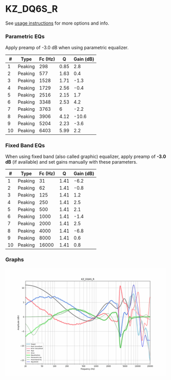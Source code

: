 # KZ_DQ6S_R
See [usage instructions](https://github.com/jaakkopasanen/AutoEq#usage) for more options and info.

### Parametric EQs
Apply preamp of -3.0 dB when using parametric equalizer.

|   # | Type    |   Fc (Hz) |    Q |   Gain (dB) |
|-----|---------|-----------|------|-------------|
|   1 | Peaking |       298 | 0.85 |         2.8 |
|   2 | Peaking |       577 | 1.63 |         0.4 |
|   3 | Peaking |      1528 | 1.71 |        -1.3 |
|   4 | Peaking |      1729 | 2.56 |        -0.4 |
|   5 | Peaking |      2516 | 2.15 |         1.7 |
|   6 | Peaking |      3348 | 2.53 |         4.2 |
|   7 | Peaking |      3763 | 6    |        -2.2 |
|   8 | Peaking |      3906 | 4.12 |       -10.6 |
|   9 | Peaking |      5204 | 2.23 |        -3.6 |
|  10 | Peaking |      6403 | 5.99 |         2.2 |

### Fixed Band EQs
When using fixed band (also called graphic) equalizer, apply preamp of **-3.0 dB** (if available) and set gains manually with these parameters.

|   # | Type    |   Fc (Hz) |    Q |   Gain (dB) |
|-----|---------|-----------|------|-------------|
|   1 | Peaking |        31 | 1.41 |        -6.2 |
|   2 | Peaking |        62 | 1.41 |        -0.8 |
|   3 | Peaking |       125 | 1.41 |         1.2 |
|   4 | Peaking |       250 | 1.41 |         2.5 |
|   5 | Peaking |       500 | 1.41 |         2.1 |
|   6 | Peaking |      1000 | 1.41 |        -1.4 |
|   7 | Peaking |      2000 | 1.41 |         2.5 |
|   8 | Peaking |      4000 | 1.41 |        -6.8 |
|   9 | Peaking |      8000 | 1.41 |         0.6 |
|  10 | Peaking |     16000 | 1.41 |         0.8 |

### Graphs
![](./KZ_DQ6S_R.png)
